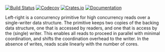 [![Build Status](https://dev.azure.com/jonhoo/jonhoo/_apis/build/status/left-right?branchName=master)](https://dev.azure.com/jonhoo/jonhoo/_build/latest?definitionId=31&branchName=master)
[![Codecov](https://codecov.io/github/jonhoo/left-right/coverage.svg?branch=master)](https://codecov.io/gh/jonhoo/left-right)
[![Crates.io](https://img.shields.io/crates/v/left-right.svg)](https://crates.io/crates/left-right)
[![Documentation](https://docs.rs/left-right/badge.svg)](https://docs.rs/left-right/)

Left-right is a concurrency primitive for high concurrency reads over a
single-writer data structure. The primitive keeps two copies of the
backing data structure, one that is accessed by readers, and one that is
access by the (single) writer. This enables all reads to proceed in
parallel with minimal coordination, and shifts the coordination overhead
to the writer. In the absence of writes, reads scale linearly with the
number of cores.
